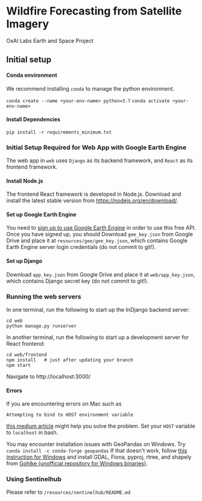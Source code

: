 # Wildfire Forecasting from Satellite Imagery
OxAI Labs Earth and Space Project

## Initial setup
#### Conda environment
We recommend installing `conda` to manage the python environment. 

`conda create --name <your-env-name> python=3.7`
`conda activate <your-env-name>`

#### Install Dependencies
`pip install -r requirements_minimum.txt`

### Initial Setup Required for Web App with Google Earth Engine
The web app in `web` uses `Django` as its backend framework, and `React` as its frontend framework. 

#### Install Node.js
The frontend React framework is developed in Node.js. Download and install the latest stable version from https://nodejs.org/en/download/.

#### Set up Google Earth Engine
You need to [sign up to use Google Earth Engine](https://earthengine.google.com/signup/) in order to use this free API.
Once you have signed up, you should 
Download `gee_key.json` from Google Drive and place it at `resources/gee/gee_key.json`, which contains Google Earth Engine server login credentials (do not commit to git!).

#### Set up Django
Download `app_key.json` from Google Drive and place it at `web/app_key.json`, which contains Django secret key (do not commit to git!).

### Running the web servers
In one terminal, run the following to start up the InDjango backend server:
```
cd web
python manage.py runserver
```

In another terminal, run the following to start up a development server for React frontend:

```
cd web/frontend
npm install   # just after updating your branch
npm start
```

Navigate to http://localhost:3000/

#### Errors
If you are encountering errors on Mac such as
```
Attempting to bind to HOST environment variable
```
[this medium article](https://medium.com/@choy/fixing-create-react-app-when-npm-fails-to-start-because-your-host-environment-variable-is-being-4c8a9fa0b461) might help you solve the problem. Set your `HOST` variable to `localhost` in bash.

You may encounter installation issues with GeoPandas on Windows. Try
`conda install -c conda-forge geopandas`
If that doesn't work, follow [this instruction for Windows](https://geoffboeing.com/2014/09/using-geopandas-windows/) 
and install GDAL, Fiona, pyproj, rtree, and shapely from [Gohlke (unofficial repository for Windows binaries)](https://www.lfd.uci.edu/~gohlke/pythonlibs/).
### Using Sentinelhub
Please refer to `/resources/sentinelhub/README.md`
